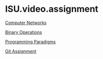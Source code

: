 # ISU.video.assignment
[Computer Networks](https://drive.google.com/file/d/19ecoOAyNuaA59aXX2hXcASJNX6h27jd6/view?usp=share_link)

[Binary Operations](https://drive.google.com/file/d/19YNIElTEMQ8gvqSGFDEg17u2_5BmhBlS/view?usp=share_link)

[Programming Paradigms](https://drive.google.com/file/d/19XDocDCX7xQQfNocovkser1qzNnydHvs/view?usp=share_link)

[Git Assignment](https://drive.google.com/file/d/19iu7cXi4lZYBSIMg2UZoveNKq39VcBe6/view?usp=share_link)
